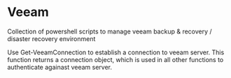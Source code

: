 # Veeam
Collection of powershell scripts to manage veeam backup &amp; recovery / disaster recovery environment

Use Get-VeeamConnection to establish a connection to veeam server. This function returns a connection object, which is used in all other functions to authenticate againast veeam server.
